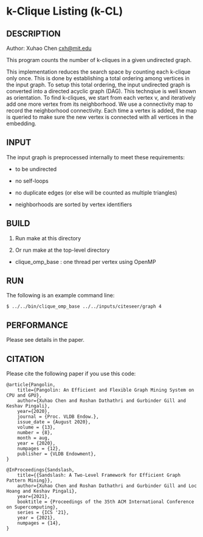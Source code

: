 k-Clique Listing (k-CL)
================================================================================

DESCRIPTION 
--------------------------------------------------------------------------------

Author: Xuhao Chen <cxh@mit.edu>

This program counts the number of k-cliques in a given undirected graph.

This implementation reduces the search space by counting each k-clique only once.
This is done by establishing a total ordering among vertices in the input graph.
To setup this total ordering, the input undirected graph is converted into
a directed acyclic graph (DAG). This technqiue is well known as orientation.
To find k-cliques, we start from each vertex v, and iteratively add one more 
vertex from its neighborhood. We use a connectivity map to record the neighborhood
connectivity. Each time a vertex is added, the map is queried to make sure
the new vertex is connected with all vertices in the embedding.

INPUT
--------------------------------------------------------------------------------

The input graph is preprocessed internally to meet these requirements:

  - to be undirected

  - no self-loops

  - no duplicate edges (or else will be counted as multiple triangles)

  - neighborhoods are sorted by vertex identifiers

BUILD
--------------------------------------------------------------------------------

1. Run make at this directory

2. Or run make at the top-level directory

  - clique_omp_base : one thread per vertex using OpenMP

RUN
--------------------------------------------------------------------------------

The following is an example command line:

`$ ../../bin/clique_omp_base ../../inputs/citeseer/graph 4`

PERFORMANCE
--------------------------------------------------------------------------------

Please see details in the paper.

CITATION
--------------------------------------------------------------------------------

Please cite the following paper if you use this code:

```
@article{Pangolin,
	title={Pangolin: An Efficient and Flexible Graph Mining System on CPU and GPU},
	author={Xuhao Chen and Roshan Dathathri and Gurbinder Gill and Keshav Pingali},
	year={2020},
	journal = {Proc. VLDB Endow.},
	issue_date = {August 2020},
	volume = {13},
	number = {8},
	month = aug,
	year = {2020},
	numpages = {12},
	publisher = {VLDB Endowment},
}
```

```
@InProceedings{Sandslash,
	title={{Sandslash: A Two-Level Framework for Efficient Graph Pattern Mining}},
	author={Xuhao Chen and Roshan Dathathri and Gurbinder Gill and Loc Hoang and Keshav Pingali},
	year={2021},
	booktitle = {Proceedings of the 35th ACM International Conference on Supercomputing},
	series = {ICS '21},
	year = {2021},
	numpages = {14},
}
```
